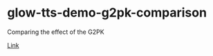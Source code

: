 # glow-tts-demo-g2pk-comparison
Comparing the effect of the G2PK

[Link](https://joovvhan.github.io/glow-tts-demo-g2pk-comparison/)
